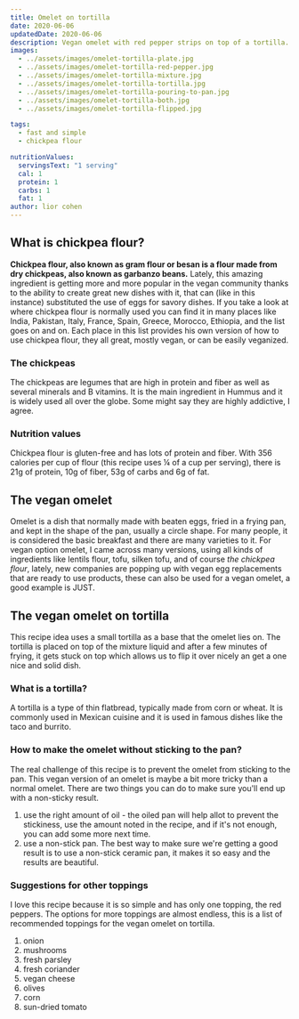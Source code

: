 ```yaml
---
title: Omelet on tortilla
date: 2020-06-06
updatedDate: 2020-06-06
description: Vegan omelet with red pepper strips on top of a tortilla.
images:
  - ../assets/images/omelet-tortilla-plate.jpg
  - ../assets/images/omelet-tortilla-red-pepper.jpg
  - ../assets/images/omelet-tortilla-mixture.jpg
  - ../assets/images/omelet-tortilla-tortilla.jpg
  - ../assets/images/omelet-tortilla-pouring-to-pan.jpg
  - ../assets/images/omelet-tortilla-both.jpg
  - ../assets/images/omelet-tortilla-flipped.jpg

tags:
  - fast and simple
  - chickpea flour

nutritionValues:
  servingsText: "1 serving"
  cal: 1
  protein: 1
  carbs: 1
  fat: 1
author: lior cohen
---
```


## What is chickpea flour?

**Chickpea flour, also known as gram flour or besan is a flour made from dry chickpeas, also known as garbanzo beans.**
Lately, this amazing ingredient is getting more and more popular in the vegan community thanks to the ability to create great new dishes with it, that can (like in this instance) substituted the use of eggs for savory dishes.
If you take a look at where chickpea flour is normally used you can find it in many places like India, Pakistan, Italy, France, Spain, Greece, Morocco, Ethiopia, and the list goes on and on. Each place in this list provides his own version of how to use chickpea flour, they all great, mostly vegan, or can be easily veganized.

### The chickpeas

The chickpeas are legumes that are high in protein and fiber as well as several minerals and B vitamins.
It is the main ingredient in <Link to="/recipes/the-ultimate-hummus-protein-bomb">Hummus</Link> and it is widely used all over the globe. Some might say they are highly addictive, I agree.

### Nutrition values

Chickpea flour is gluten-free and has lots of protein and fiber.
With 356 calories per cup of flour (this recipe uses ¼ of a cup per serving), there is 21g of protein, 10g of fiber, 53g of carbs and 6g of fat.

## The vegan omelet

Omelet is a dish that normally made with beaten eggs, fried in a frying pan, and kept in the shape of the pan, usually a circle shape. For many people, it is considered the basic breakfast and there are many varieties to it.
For vegan option omelet, I came across many versions, using all kinds of ingredients like lentils flour, tofu, silken tofu, and of course _the chickpea flour_, lately, new companies are popping up with vegan egg replacements that are ready to use products, these can also be used for a vegan omelet, a good example is <ExternalLink to="https://www.ju.st/en-us/products/consumer/egg/egg">JUST</ExternalLink>.

## The vegan omelet on tortilla

This recipe idea uses a small tortilla as a base that the omelet lies on. The tortilla is placed on top of the mixture liquid and after a few minutes of frying, it gets stuck on top which allows us to flip it over nicely an get a one nice and solid dish.

### What is a tortilla?

A tortilla is a type of thin flatbread, typically made from corn or wheat.
It is commonly used in Mexican cuisine and it is used in famous dishes like the taco and burrito.

### How to make the omelet without sticking to the pan?

The real challenge of this recipe is to prevent the omelet from sticking to the pan.
This vegan version of an omelet is maybe a bit more tricky than a normal omelet.
There are two things you can do to make sure you'll end up with a non-sticky result.

1. use the right amount of oil - the oiled pan will help allot to prevent the stickiness, use the amount noted in the recipe, and if it's not enough, you can add some more next time.
2. use a <ExternalLink to="https://www.amazon.com/GreenPan-Mini-Ceramic-Non-Stick-Round/dp/B015Y20MVK/ref=sr_1_2?crid=1KF13M0G6G9M1&dchild=1&keywords=6+inch+ceramic+egg+pan+nonstick&qid=1591529534&sprefix=6+inch+nonstick+ceramic+%2Caps%2C224&sr=8-2">non-stick pan.</ExternalLink>
   The best way to make sure we're getting a good result is to use a non-stick ceramic pan, it makes it so easy and the results are beautiful.

### Suggestions for other toppings

I love this recipe because it is so simple and has only one topping, the red peppers.
The options for more toppings are almost endless, this is a list of recommended toppings for the vegan omelet on tortilla.

1. onion
2. mushrooms
3. fresh parsley
4. fresh coriander
5. vegan cheese
6. olives
7. corn
8. sun-dried tomato

<PrintView fileName="omelet-on-tortilla"/>
